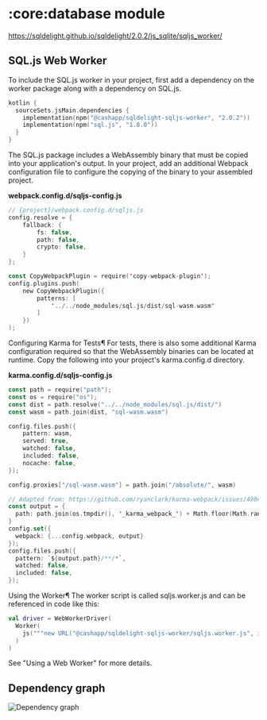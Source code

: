 # :core:database module

https://sqldelight.github.io/sqldelight/2.0.2/js_sqlite/sqljs_worker/

## SQL.js Web Worker
To include the SQL.js worker in your project, first add a dependency on the worker package along with a dependency on SQL.js.

```kotlin
kotlin {
  sourceSets.jsMain.dependencies {
    implementation(npm("@cashapp/sqldelight-sqljs-worker", "2.0.2"))
    implementation(npm("sql.js", "1.8.0"))
  }
}
```

The SQL.js package includes a WebAssembly binary that must be copied into your application's output. In your project, add an additional Webpack configuration file to configure the copying of the binary to your assembled project.

**webpack.config.d/sqljs-config.js**
```kotlin
// {project}/webpack.config.d/sqljs.js
config.resolve = {
    fallback: {
        fs: false,
        path: false,
        crypto: false,
    }
};

const CopyWebpackPlugin = require('copy-webpack-plugin');
config.plugins.push(
    new CopyWebpackPlugin({
        patterns: [
            '../../node_modules/sql.js/dist/sql-wasm.wasm'
        ]
    })
);
```
Configuring Karma for Tests¶
For tests, there is also some additional Karma configuration required so that the WebAssembly binaries can be located at runtime. Copy the following into your project's karma.config.d directory.

**karma.config.d/sqljs-config.js**
```kotlin
const path = require("path");
const os = require("os");
const dist = path.resolve("../../node_modules/sql.js/dist/")
const wasm = path.join(dist, "sql-wasm.wasm")

config.files.push({
    pattern: wasm,
    served: true,
    watched: false,
    included: false,
    nocache: false,
});

config.proxies["/sql-wasm.wasm"] = path.join("/absolute/", wasm)

// Adapted from: https://github.com/ryanclark/karma-webpack/issues/498#issuecomment-790040818
const output = {
  path: path.join(os.tmpdir(), '_karma_webpack_') + Math.floor(Math.random() * 1000000),
}
config.set({
  webpack: {...config.webpack, output}
});
config.files.push({
  pattern: `${output.path}/**/*`,
  watched: false,
  included: false,
});
```

Using the Worker¶
The worker script is called sqljs.worker.js and can be referenced in code like this:

```kotlin
val driver = WebWorkerDriver(
  Worker(
    js("""new URL("@cashapp/sqldelight-sqljs-worker/sqljs.worker.js", import.meta.url)""")
  )
)
```
See "Using a Web Worker" for more details.

## Dependency graph
![Dependency graph](../../docs/images/graphs/dep_graph_core_database.svg)
